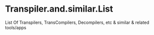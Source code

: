 # Transpiler.and.similar.List
List Of Transpilers, TransCompilers, Decompilers, etc &amp; similar &amp; related tools/apps
